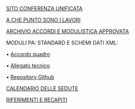 [SITO CONFERENZA UNIFICATA][4a7d4287]

  [4a7d4287]: http://www.unificata.it/home_UNI.asp?CONF=UNI "sito conferenza unificata"

[A CHE PUNTO SONO I LAVORI][1ea5b264]

  [1ea5b264]: http://www.italiasemplice.gov.it/documentazione/accordi-sulla-modulistica-e-monitoraggio-dellattuazione/ "a che punto sono i lavori"

[ARCHIVIO ACCORDI E MODULISTICA APPROVATA][d655e554]

  [d655e554]: http://www.italiasemplice.gov.it/modulistica/archivio-modulistica-unificata/ "archivio accordi e modulistica approvata"

MODULI PA: STANDARD E SCHEMI DATI XML:


•	[Accordo quadro][19b5a5b3]

  [19b5a5b3]: http://www.italiasemplice.gov.it/media/2535/accordo_22febbraio2018_con_allegati.pdf "accordo quadro"

•	[Allegato tecnico][9c270eaf]

  [9c270eaf]: http://www.italiasemplice.gov.it/media/2533/15713-a-all-1-28accordo-schemi-xml-modulisitca-4-maggio-e-6-luglio-201729.pdf "allegato tecnico"

•	[Repository Github][846a2ea0]

  [846a2ea0]: https://github.com/italia/moduli-pa/tree/v1.0.0 "repository Github"

[CALENDARIO DELLE SEDUTE][e96c0b0b]

  [e96c0b0b]: http://www.umbriageo.regione.umbria.it/AccessoUnico/modulistica/CU_Calendario_sedute_2semestre2018.pdf "calendario delle sedute"


[RIFERIMENTI E RECAPITI][e7bcb0a3]

  [e7bcb0a3]: http://www.statoregioni.it/contattiConferenza.asp?CONF=UNI "Riferimenti e recapiti"

